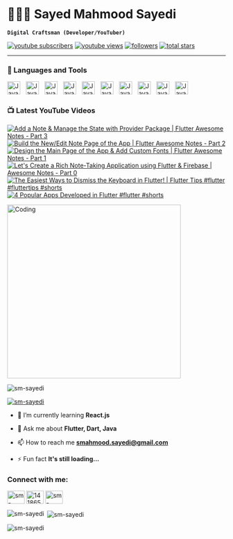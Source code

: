 # 👨🏻‍💻 Sayed Mahmood Sayedi

**`Digital Craftsman (Developer/YouTuber)`**

   <p align="left">
      <a href="https://www.youtube.com/@sm-sayedi?sub_confirmation=1">
         <img alt="youtube subscribers" title="Subscribe to my YouTube channel" src="https://custom-icon-badges.demolab.com/youtube/channel/subscribers/UCENW7Isymv1R7Q6zVDDtteg?color=%23E05D44&label=SUBSCRIBE&logo=video&logoColor=white&style=for-the-badge&labelColor=CE4630"/></a> 
      <a href="https://www.youtube.com/@sm-sayedi">
         <img alt="youtube views" title="YouTube views" src="https://custom-icon-badges.demolab.com/youtube/channel/views/UCENW7Isymv1R7Q6zVDDtteg?color=%23E1AD0E&logo=eye&logoColor=white&style=for-the-badge&labelColor=C79600"/></a> 
      <a href="https://github.com/sm-sayedi?tab=followers">
         <img alt="followers" title="Follow me on Github" src="https://custom-icon-badges.demolab.com/github/followers/sm-sayedi?color=236ad3&labelColor=1155ba&style=for-the-badge&logo=person-add&label=Follow&logoColor=white"/></a>
      <a href="https://github.com/sm-sayedi?tab=repositories&sort=stargazers">
         <img alt="total stars" title="Total stars on GitHub" src="https://custom-icon-badges.demolab.com/github/stars/sm-sayedi?color=55960c&style=for-the-badge&labelColor=488207&logo=star"/></a>
   </p>

---

### 🧰 Languages and Tools

<img align="left" alt="Java" width="30px" style="padding-right:10px;" src="https://cdn.jsdelivr.net/gh/devicons/devicon/icons/flutter/flutter-original.svg"/>
<img align="left" alt="Java" width="30px" style="padding-right:10px;" src="https://cdn.jsdelivr.net/gh/devicons/devicon/icons/dart/dart-original.svg"/>
<img align="left" alt="Java" width="30px" style="padding-right:10px;" src="https://cdn.jsdelivr.net/gh/devicons/devicon/icons/vscode/vscode-original.svg"/>
<img align="left" alt="Java" width="30px" style="padding-right:10px;" src="https://cdn.jsdelivr.net/gh/devicons/devicon/icons/firebase/firebase-plain.svg"/>
<img align="left" alt="Java" width="30px" style="padding-right:10px;" src="https://cdn.jsdelivr.net/gh/devicons/devicon/icons/java/java-original.svg"/>
<img align="left" alt="Java" width="30px" style="padding-right:10px;" src="https://cdn.jsdelivr.net/gh/devicons/devicon/icons/mysql/mysql-original.svg"/>
<img align="left" alt="Java" width="30px" style="padding-right:10px;" src="https://cdn.jsdelivr.net/gh/devicons/devicon/icons/sqlite/sqlite-original.svg"/>
<img align="left" alt="Java" width="30px" style="padding-right:10px;" src="https://cdn.jsdelivr.net/gh/devicons/devicon/icons/git/git-original.svg"/>
<img align="left" alt="Java" width="30px" style="padding-right:10px;" src="https://cdn.jsdelivr.net/gh/devicons/devicon/icons/github/github-original.svg"/>
<img align="left" alt="Java" width="30px" style="padding-right:10px;" src="https://cdn.jsdelivr.net/gh/devicons/devicon/icons/figma/figma-original.svg"/>
<br/>

#

### 📺 Latest YouTube Videos

<!-- BEGIN YOUTUBE-CARDS -->
[![Add a Note & Manage the State with Provider Package | Flutter Awesome Notes - Part 3](https://ytcards.demolab.com/?id=mW_zvHQDd0I&title=Add+a+Note+%26+Manage+the+State+with+Provider+Package+%7C+Flutter+Awesome+Notes+-+Part+3&lang=en&timestamp=1704943082&background_color=%230d1117&title_color=%23ffffff&stats_color=%23dedede&max_title_lines=1&width=250&border_radius=5 "Add a Note & Manage the State with Provider Package | Flutter Awesome Notes - Part 3")](https://www.youtube.com/watch?v=mW_zvHQDd0I)
[![Build the New/Edit Note Page of the App | Flutter Awesome Notes - Part 2](https://ytcards.demolab.com/?id=L2qG-qlhx-s&title=Build+the+New%2FEdit+Note+Page+of+the+App+%7C+Flutter+Awesome+Notes+-+Part+2&lang=en&timestamp=1701941923&background_color=%230d1117&title_color=%23ffffff&stats_color=%23dedede&max_title_lines=1&width=250&border_radius=5 "Build the New/Edit Note Page of the App | Flutter Awesome Notes - Part 2")](https://www.youtube.com/watch?v=L2qG-qlhx-s)
[![Design the Main Page of the App & Add Custom Fonts | Flutter Awesome Notes - Part 1](https://ytcards.demolab.com/?id=1GPpsfnNJzo&title=Design+the+Main+Page+of+the+App+%26+Add+Custom+Fonts+%7C+Flutter+Awesome+Notes+-+Part+1&lang=en&timestamp=1701342276&background_color=%230d1117&title_color=%23ffffff&stats_color=%23dedede&max_title_lines=1&width=250&border_radius=5 "Design the Main Page of the App & Add Custom Fonts | Flutter Awesome Notes - Part 1")](https://www.youtube.com/watch?v=1GPpsfnNJzo)
[![Let's Create a Rich Note-Taking Application using Flutter & Firebase | Awesome Notes - Part 0](https://ytcards.demolab.com/?id=9d6uhMEs9F8&title=Let%27s+Create+a+Rich+Note-Taking+Application+using+Flutter+%26+Firebase+%7C+Awesome+Notes+-+Part+0&lang=en&timestamp=1701342267&background_color=%230d1117&title_color=%23ffffff&stats_color=%23dedede&max_title_lines=1&width=250&border_radius=5 "Let's Create a Rich Note-Taking Application using Flutter & Firebase | Awesome Notes - Part 0")](https://www.youtube.com/watch?v=9d6uhMEs9F8)
[![The Easiest Ways to Dismiss the Keyboard in Flutter! | Flutter Tips #flutter #fluttertips #shorts](https://ytcards.demolab.com/?id=o99BAd4qXeg&title=The+Easiest+Ways+to+Dismiss+the+Keyboard+in+Flutter%21+%7C+Flutter+Tips+%23flutter+%23fluttertips+%23shorts&lang=en&timestamp=1694252711&background_color=%230d1117&title_color=%23ffffff&stats_color=%23dedede&max_title_lines=1&width=250&border_radius=5 "The Easiest Ways to Dismiss the Keyboard in Flutter! | Flutter Tips #flutter #fluttertips #shorts")](https://www.youtube.com/watch?v=o99BAd4qXeg)
[![4 Popular Apps Developed in Flutter #flutter #shorts](https://ytcards.demolab.com/?id=kgg_0wi_0yk&title=4+Popular+Apps+Developed+in+Flutter+%23flutter+%23shorts&lang=en&timestamp=1693661914&background_color=%230d1117&title_color=%23ffffff&stats_color=%23dedede&max_title_lines=1&width=250&border_radius=5 "4 Popular Apps Developed in Flutter #flutter #shorts")](https://www.youtube.com/watch?v=kgg_0wi_0yk)
<!-- END YOUTUBE-CARDS -->

<img alt="Coding" width="400" src="https://miro.medium.com/v2/resize:fit:720/format:webp/0*7Q3yvSIv_t0ioJ-Z.gif"/>
<p align="left"> <img src="https://komarev.com/ghpvc/?username=sm-sayedi&label=Profile%20views&color=0e75b6&style=flat" alt="sm-sayedi" /> </p>

<p align="left"> <a href="https://github.com/ryo-ma/github-profile-trophy"><img src="https://github-profile-trophy.vercel.app/?username=sm-sayedi" alt="sm-sayedi" /></a> </p>

- 🌱 I’m currently learning **React.js**

- 💬 Ask me about **Flutter, Dart, Java**

- 📫 How to reach me **smahmood.sayedi@gmail.com**

- ⚡ Fun fact **It's still loading...**

<h3 align="left">Connect with me:</h3>
<p align="left">
<a href="https://linkedin.com/in/sm-sayedi" target="blank"><img align="center" src="https://raw.githubusercontent.com/rahuldkjain/github-profile-readme-generator/master/src/images/icons/Social/linked-in-alt.svg" alt="sm-sayedi" height="30" width="40" /></a>
<a href="https://stackoverflow.com/users/14186586" target="blank"><img align="center" src="https://raw.githubusercontent.com/rahuldkjain/github-profile-readme-generator/master/src/images/icons/Social/stack-overflow.svg" alt="14186586" height="30" width="40" /></a>
<a href="https://www.youtube.com/@sm-sayedi" target="blank"><img align="center" src="https://raw.githubusercontent.com/rahuldkjain/github-profile-readme-generator/master/src/images/icons/Social/youtube.svg" alt="sm-sayedi" height="30" width="40" /></a>
</p>

<p><img align="left" src="https://github-readme-stats.vercel.app/api/top-langs?username=sm-sayedi&show_icons=true&locale=en&layout=compact" alt="sm-sayedi" /></p>

<p>&nbsp;<img align="center" src="https://github-readme-stats.vercel.app/api?username=sm-sayedi&show_icons=true&locale=en" alt="sm-sayedi" /></p>

<p><img align="center" src="https://github-readme-streak-stats.herokuapp.com/?user=sm-sayedi&" alt="sm-sayedi" /></p>

